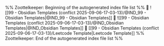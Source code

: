 %% Zoottelkeeper: Beginning of the autogenerated index file list  %%
📄 ![[99 - Obsidian Templates (conflict 2025-09-06-17-03-13)/@IND_99 - Obsidian Templates|@IND_99 - Obsidian Templates]]
📄 ![[99 - Obsidian Templates (conflict 2025-09-06-17-03-13)/@IND_Obsidian Templates|@IND_Obsidian Templates]]
📄 [[99 - Obsidian Templates (conflict 2025-09-06-17-03-13)/Leetcode Template|Leetcode Template]]
%% Zoottelkeeper: End of the autogenerated index file list  %%
